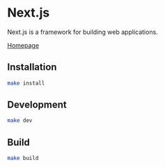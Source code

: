 # Next.js

Next.js is a framework for building web applications.

[Homepage](https://nextjs.org/)

## Installation

```bash
make install
```

## Development

```bash
make dev
```

## Build

```bash
make build
```
